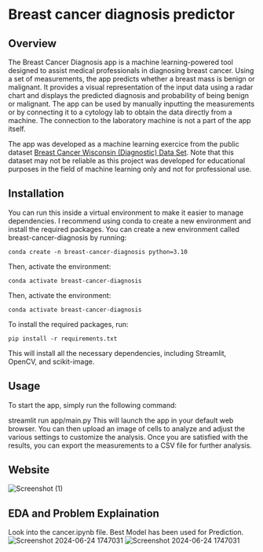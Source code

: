 # Breast cancer diagnosis predictor
## Overview
The Breast Cancer Diagnosis app is a machine learning-powered tool designed to assist medical professionals in diagnosing breast cancer. Using a set of measurements, the app predicts whether a breast mass is benign or malignant. It provides a visual representation of the input data using a radar chart and displays the predicted diagnosis and probability of being benign or malignant. The app can be used by manually inputting the measurements or by connecting it to a cytology lab to obtain the data directly from a machine. The connection to the laboratory machine is not a part of the app itself.

The app was developed as a machine learning exercice from the public dataset [Breast Cancer Wisconsin (Diagnostic) Data Set](https://www.kaggle.com/datasets/uciml/breast-cancer-wisconsin-data). Note that this dataset may not be reliable as this project was developed for educational purposes in the field of machine learning only and not for professional use.

## Installation
You can run this inside a virtual environment to make it easier to manage dependencies. I recommend using conda to create a new environment and install the required packages. You can create a new environment 
called breast-cancer-diagnosis by running:

```
conda create -n breast-cancer-diagnosis python=3.10
```

Then, activate the environment:
```
conda activate breast-cancer-diagnosis
```

Then, activate the environment:
```
conda activate breast-cancer-diagnosis
```

To install the required packages, run:
```
pip install -r requirements.txt
```
This will install all the necessary dependencies, including Streamlit, OpenCV, and scikit-image.

## Usage
To start the app, simply run the following command:

streamlit run app/main.py
This will launch the app in your default web browser. You can then upload an image of cells to analyze and adjust the various settings to customize the analysis. Once you are satisfied with the results, you can export the measurements to a CSV file for further analysis.

## Website
![Screenshot (1)](https://github.com/Aarsh01/BreastCancer/assets/95579399/d63499e7-38ae-4617-b717-d0fc15041d3b)

## EDA and Problem Explaination 
Look into the cancer.ipynb file.
Best Model has been used for Prediction.
![Screenshot 2024-06-24 1747031](https://github.com/Aarsh01/BreastCancer/assets/95579399/240ed91a-9d4d-4bf3-832c-8262812dbd91)
![Screenshot 2024-06-24 1747031](https://github.com/Aarsh01/BreastCancer/assets/95579399/4f02ff1d-8718-4c82-986a-76b8a8e4bcee)




